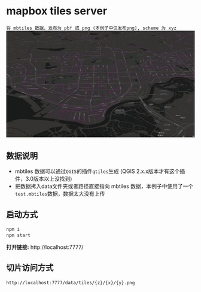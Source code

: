 # mapbox tiles server

`将 mbtiles 数据，发布为 pbf 或 png (本例子中仅发布png), scheme 为 xyz`
![效果截图](./data/result.png)

## 数据说明
+ mbtiles 数据可以通过`QGIS`的插件`qtiles`生成 (QGIS 2.x.x版本才有这个插件，3.0版本以上没找到)
+ 把数据拷入data文件夹或者路径直接指向 mbtiles 数据，本例子中使用了一个`test.mbtiles`数据，数据太大没有上传

## 启动方式
```
npm i
npm start
```
**打开链接:** http://localhost:7777/

## 切片访问方式

```html
http://localhost:7777/data/tiles/{z}/{x}/{y}.png
```


